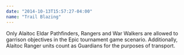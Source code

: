 ```yaml
---
date: "2014-10-13T15:57:27-04:00"
name: "Trail Blazing"
---
```

Only Alaitoc Eldar Pathfinders, Rangers and War Walkers are allowed to garrison objectives in the Epic tournament game scenario. Additionally, Alaitoc Ranger units count as Guardians for the purposes of transport.